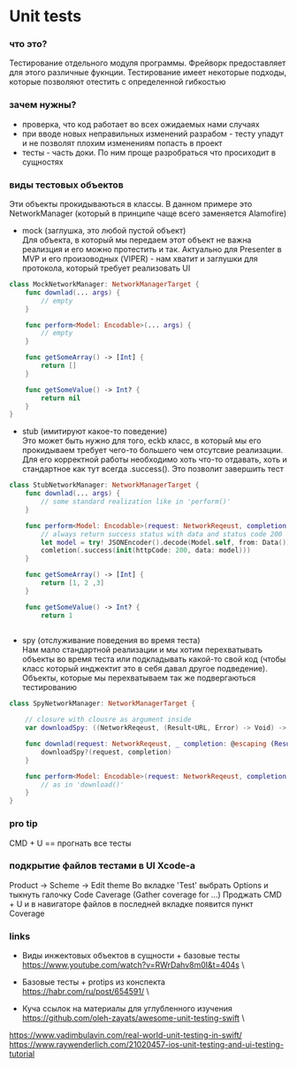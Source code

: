 # Unit tests

### что это? 
Тестирование отдельного модуля программы. Фрейворк предоставляет для этого различные фукнции. Тестирование имеет некоторые подходы, которые позволяют отестить с определенной гибкостью

### зачем нужны? 
- проверка, что код работает во всех ожидаемых нами случаях 
- при вводе новых неправильных изменений разрабом - тесту упадут и не позволят плохим изменениям попасть в проект 
- тесты - часть доки. По ним проще разробраться что просиходит в сущностях 

### виды тестовых объектов 
Эти объекты прокидываються в классы. В данном примере это NetworkManager (который в принципе чаще всего заменяется Alamofire)
- mock (заглушка, это любой пустой объект) \
Для объекта, в который мы передаем этот объект не важна реализция и его можно протестить и так. Актуально для Presenter в MVP и его произоводных (VIPER) - нам хватит и заглушки для протокола, который требует реализовать UI
```swift 
class MockNetworkManager: NetworkManagerTarget {
    func downlad(... args) {
        // empty 
    }

    func perform<Model: Encodable>(... args) {
        // empty
    }

    func getSomeArray() -> [Int] {
        return []
    }

    func getSomeValue() -> Int? {
        return nil
    }
}
```
- stub (имитируют какое-то поведение) \
Это может быть нужно для того, eckb класс, в который мы его прокидываем требует чего-то большего чем отсутсвие реализации. Для его корректной работы необходимо хоть что-то отдавать, хоть и стандартное как тут всегда .success(). Это позволит завершить тест
```swift 
class StubNetworkManager: NetworkManagerTarget {
    func downlad(... args) {
        // some standard realization like in 'perform()' 
    }

    func perform<Model: Encodable>(request: NetworkReqeust, completion: (Result<NetworkResponse<Model>, Error>) -> Void where Model: Decodable) {
        // always return success status with data and status code 200
        let model = try! JSONEncoder().decode(Model.self, from: Data())
        comletion(.success(init(httpCode: 200, data: model)))
    }

    func getSomeArray() -> [Int] {
        return [1, 2 ,3]
    }

    func getSomeValue() -> Int? {
        return 1
    
```
- spy (отслуживание поведения во время теста) \
Нам мало стандартной реализации и мы хотим перехватывать объекты во время теста или подкладывать какой-то свой код (чтобы класс который инджектит это в себя давал другое подведение). Объекты, которые мы перехватываем так же подвергаються тестированию 
``` swift 
class SpyNetworkManager: NetworkManagerTarget {

    // closure with clousre as argument inside 
    var downloadSpy: ((NetworkReqeust, (Result<URL, Error) -> Void) -> Void)? 

    func downlad(request: NetworkReqeust, _ completion: @escaping (Result<URL, Error>) -> Void) {
        downloadSpy?(request, completion)
    }

    func perform<Model: Encodable>(request: NetworkReqeust, completion: (Result<NetworkResponse<Model>, Error>) -> Void where Model: Decodable) {
        // as in 'download()'
    }
}
```

### pro tip 
CMD + U == прогнать все тесты 

### подкрытие файлов тестами в UI Xcode-a
Product -> Scheme -> Edit theme
Во вкладке 'Test' выбрать Options и тыкнуть галочку Code Caverage (Gather coverage for ...)
Проджать CMD + U и в навигаторе файлов в последней вкладке появится пункт Coverage

### links

- Виды инжектовых объектов в сущности + базовые тесты \
https://www.youtube.com/watch?v=RWrDahv8m0I&t=404s \

- Базовые тесты + protips из конспекта \
https://habr.com/ru/post/654591/ \

- Куча ссылок на материалы для углубленного изучения \
https://github.com/oleh-zayats/awesome-unit-testing-swift \


https://www.vadimbulavin.com/real-world-unit-testing-in-swift/ \
https://www.raywenderlich.com/21020457-ios-unit-testing-and-ui-testing-tutorial

